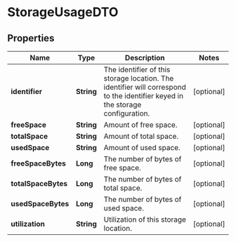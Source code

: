 
# StorageUsageDTO

## Properties
Name | Type | Description | Notes
------------ | ------------- | ------------- | -------------
**identifier** | **String** | The identifier of this storage location. The identifier will correspond to the identifier keyed in the storage configuration. |  [optional]
**freeSpace** | **String** | Amount of free space. |  [optional]
**totalSpace** | **String** | Amount of total space. |  [optional]
**usedSpace** | **String** | Amount of used space. |  [optional]
**freeSpaceBytes** | **Long** | The number of bytes of free space. |  [optional]
**totalSpaceBytes** | **Long** | The number of bytes of total space. |  [optional]
**usedSpaceBytes** | **Long** | The number of bytes of used space. |  [optional]
**utilization** | **String** | Utilization of this storage location. |  [optional]



